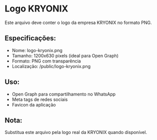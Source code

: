 # Logo KRYONIX

Este arquivo deve conter o logo da empresa KRYONIX no formato PNG.

## Especificações:
- Nome: logo-kryonix.png  
- Tamanho: 1200x630 pixels (ideal para Open Graph)
- Formato: PNG com transparência
- Localização: /public/logo-kryonix.png

## Uso:
- Open Graph para compartilhamento no WhatsApp
- Meta tags de redes sociais
- Favicon da aplicação

## Nota:
Substitua este arquivo pela logo real da KRYONIX quando disponível.
